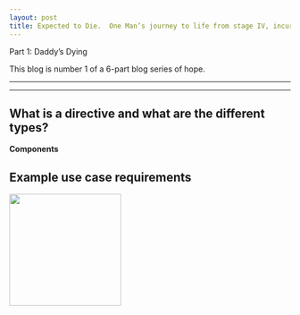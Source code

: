 ```yaml
---
layout: post
title: Expected to Die.  One Man’s journey to life from stage IV, incurable cancer
---
```


Part 1: Daddy’s Dying

This blog is number 1 of a 6-part blog series of hope.

----
****

## What is a directive and what are the different types?

**Components**

## Example use case requirements


<a href="https://youtu.be/wiDZ0qVknqk"><img src="/images/blog/custom-attribute-directive/funky-input-screen-shot1.png" width="200px" target="_blank"></a>



